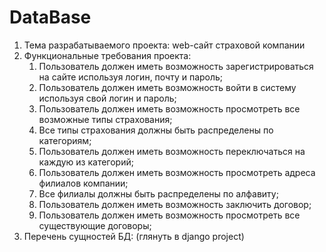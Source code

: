 # DataBase
1. Тема разрабатываемого проекта: web-сайт страховой компании
2. Функциональные требования проекта:
	1. Пользователь должен иметь возможность зарегистрироваться на сайте используя логин, почту и пароль;
	2. Пользователь должен иметь возможность войти в систему используя свой логин и пароль;
	3. Пользователь должен иметь возможность просмотреть все возможные типы страхования;
	4. Все типы страхования должны быть распределены по категориям;
	5. Пользователь должен иметь возможность переключаться на каждую из категорий;
	6. Пользователь должен иметь возможность просмотреть адреса филиалов компании;
	7. Все филиалы должны быть распределены по алфавиту;
	8. Пользователь должен иметь возможность заключить договор;
	9. Пользователь должен иметь возможность просмотреть все существующие договоры;
3. Перечень сущностей БД:
(глянуть в django project)
